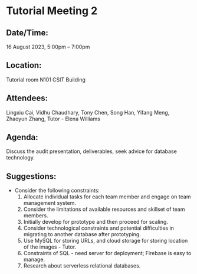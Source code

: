  # **Tutorial Meeting 2**

## **Date/Time:** 

16 August 2023, 5:00pm – 7:00pm

## **Location:** 

Tutorial room N101 CSIT Building

## **Attendees:** 

Lingxiu Cai, Vidhu Chaudhary, Tony Chen, Song Han, Yifang Meng, Zhaoyun Zhang, Tutor - Elena Williams

## **Agenda:** 

Discuss the audit presentation, deliverables, seek advice for database technology.

## **Suggestions:**
- Consider the following constraints: 
  1. Allocate individual tasks for each team member and engage on team management system.
  2. Consider the limitations of available resources and skillset of team members.
  3. Initially develop for prototype and then proceed for scaling.
  4. Consider technological constraints and potential difficulties in migrating to another database after prototyping.
  5. Use MySQL for storing URLs, and cloud storage for storing location of the images - Tutor.
  6. Constraints of SQL - need server for deployment; Firebase is easy to manage.
  7. Research about serverless relational databases.







 
